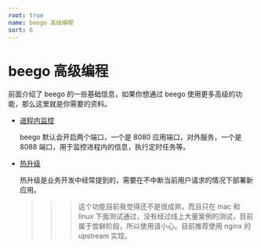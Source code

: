 ```yaml
---
root: true
name: beego 高级编程
sort: 6
---
```


# beego 高级编程

前面介绍了 beego 的一些基础信息，如果你想通过 beego 使用更多高级的功能，那么这里就是你需要的资料。

- [进程内监控](./monitor.md)

	beego 默认会开启两个端口，一个是 8080 应用端口，对外服务，一个是 8088 端口，用于监控进程内的信息，执行定时任务等。

	
- [热升级](./reload.md)

	热升级是业务开发中经常提到的，需要在不中断当前用户请求的情况下部署新应用。
	
	>>>这个功能目前我觉得还不是很成熟，而且只在 mac 和 linux 下面测试通过，没有经过线上大量案例的测试，目前属于尝鲜阶段，所以使用请小心。目前推荐使用 nginx 的 upstream 实现。

